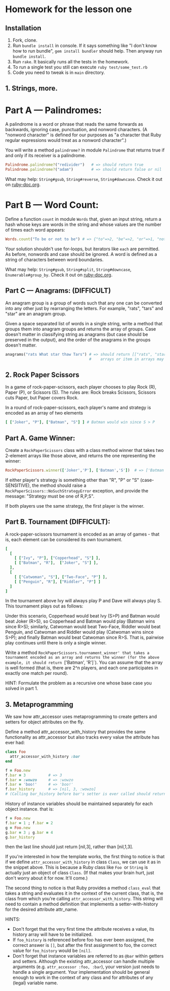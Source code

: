 # Homework for the lesson one

## Installation

1. Fork, clone.
2. Run `bundle install` in console. If it says something like "I don't
   know how to run bundle", `gem install bundler` should help. Then
anyway run `bundle install`.
3. Run `rake`. It basically runs all the tests in the homework.
4. To run a single test you still can execute `ruby
   test/some_test.rb`
5. Code you need to tweak is in `main` directory.

## 1. Strings, more.

# Part A — Palindromes:

A palindrome is a word or phrase that reads the same forwards as
backwards, ignoring case, punctuation, and nonword characters. (A
"nonword character" is defined for our purposes as "a character that
Ruby regular expressions would treat as a nonword character".)

You will write a method `palindrome?` in module `Palindrome` that
returns true if and only if its receiver is a palindrome.

```ruby
Palindrome.palindrome?("redivider")   # => should return true
Palindrome.palindrome?("adam")        # => should return false or nil
```

What may help: `String#gsub`, `String#reverse`, `String#downcase`. Check
it out on [ruby-doc.org](http://ruby-doc.org/).

# Part B — Word Count:

Define a function `count` in module `Words` that, given an input string,
return a hash whose keys are words in the string and whose values are
the number of times each word appears:

```ruby
Words.count("To be or not to be") # => {"to"=>2, "be"=>2, "or"=>1, "not"=>1}
```

Your solution shouldn't use for-loops, but iterators like `each` are
permitted. As before, nonwords and case should be ignored. A word is
defined as a string of characters between word boundaries.

What may help: `String#gsub`, `String#split`, `String#downcase`,
`Enumerable#group_by`. Check it out on [ruby-doc.org](http://ruby-doc.org/).


## Part C — Anagrams: (DIFFICULT)

An anagram group is a group of words such that any one can be converted
into any other just by rearranging the letters. For example, "rats",
"tars" and "star" are an anagram group.

Given a space separated list of words in a single string, write a method
that groups them into anagram groups and returns the array of groups.
Case doesn't matter in classifying string as anagrams (but case should
be preserved in the output), and the order of the anagrams in the groups
doesn't matter.

```ruby
anagrams("rats What star thaw Tars") # => should return [["rats", "star", "Tars"], ["What", "Thaw"]]
                                     #    arrays or item in arrays may come in any order
```

## 2. Rock Paper Scissors

In a game of rock-paper-scissors, each player chooses to play Rock (R),
Paper (P), or Scissors (S). The rules are: Rock breaks Scissors,
Scissors cuts Paper, but Paper covers Rock.

In a round of rock-paper-scissors, each player's name and strategy is
encoded as an array of two elements

```ruby
[ ["Joker", "P"], ["Batman", "S"] ] # Batman would win since S > P
```

## Part A. Game Winner:

Create a `RockPaperScissors` class with a class method winner that takes
two 2-element arrays like those above, and returns the one representing
the winner:

```ruby
RockPaperScissors.winner(['Joker','P'], ['Batman','S'])  # => ['Batman','S']
```

If either player's strategy is something other than "R", "P" or "S"
(case-SENSITIVE), the method should raise a
`RockPaperScissors::NoSuchStrategyError` exception, and provide the
message: "Strategy must be one of R,P,S".

If both players use the same strategy, the first player is the winner.


## Part B. Tournament (DIFFICULT):

A rock-paper-scissors tournament is encoded as an array of games - that
is, each element can be considered its own tournament.

```ruby
[
  [
    [ ["Ivy", "P"], ["Copperhead", "S"] ],
    [ ["Batman", "R"],  ["Joker", "S"] ],
  ],
  [
    [ ["Catwoman", "S"], ["Two-Face", "P"] ],
    [ ["Penguin", "R"], ["Riddler", "P"] ]
  ]
]
```

In the tournament above Ivy will always play P and Dave will always play S. This tournament plays out as follows:

Under this scenario, Copperhead would beat Ivy (S>P) and Batman would
beat Joker (R>S), so Copperhead and Batman would play (Batman wins since
R>S); similarly, Catwoman would beat Two-Face, Riddler would beat
Penguin, and Catwoman and Riddler would play (Catwoman wins since S>P);
and finally Batman would beat Catwoman since R>S. That is, pairwise play
continues until there is only a single winner.

Write a method `RockPaperScissors.tournament_winner' that takes a
tournament encoded as an array and returns the winner (for the above
example, it should return `['Batman', 'R']`). You can assume that the
array is well formed (that is, there are 2^n players, and each one
participates in exactly one match per round).

HINT: Formulate the problem as a recursive one whose base case you
solved in part 1.

## 3. Metaprogramming

We saw how attr_accessor uses metaprogramming to create getters and
setters for object attributes on the fly.

Define a method attr_accessor_with_history that provides the same
functionality as attr_accessor but also tracks every value the attribute
has ever had:

```ruby
class Foo
  attr_accessor_with_history :bar
end

f = Foo.new
f.bar = 3          # => 3
f.bar = :wowzo     # => :wowzo
f.bar = 'boo!'     # => 'boo!'
f.bar_history      # => [nil, 3, :wowzo]
# (Calling bar_history before bar's setter is ever called should return nil.)
```

History of instance variables should be maintained separately for each
object instance. that is:

```ruby
f = Foo.new
f.bar = 1 ; f.bar = 2
g = Foo.new
g.bar = 3 ; g.bar = 4
g.bar_history
```

then the last line should just return [nil,3], rather than [nil,1,3].

If you're interested in how the template works, the first thing to
notice is that if we define `attr_accessor_with_history` in class
`Class`, we can use it as in the snippet above. This is because a Ruby
class like `Foo `or `String` is actually just an object of class
`Class`. (If that makes your brain hurt, just don't worry about it for
now. It'll come.)

The second thing to notice is that Ruby provides a method `class_eval`
that takes a string and evaluates it in the context of the current
class, that is, the class from which you're calling
`attr_accessor_with_history`. This string will need to contain a method
definition that implements a setter-with-history for the desired
attribute attr_name.

HINTS:

* Don't forget that the very first time the attribute receives a value,
  its history array will have to be initialized.
* If `foo_history` is referenced before foo has ever been assigned, the
  correct answer is `[]`, but after the first assignment to foo, the
  correct value for `foo_history` would be `[nil]`.
* Don't forget that instance variables are referred to as `@bar` within
  getters and setters.
  Although the existing attr_accessor can handle multiple arguments (e.g.
  `attr_accessor :foo, :bar`), your version just needs to handle a single
  argument.  Your implementation should be general enough to work in the
  context of any class and for attributes of any (legal) variable name.
